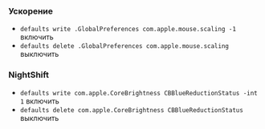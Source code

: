 ### Ускорение
- `defaults write .GlobalPreferences com.apple.mouse.scaling -1` включить
- `defaults delete .GlobalPreferences com.apple.mouse.scaling` выключить
### NightShift
- `defaults write com.apple.CoreBrightness CBBlueReductionStatus -int 1` включить
- `defaults delete com.apple.CoreBrightness CBBlueReductionStatus` выключить
